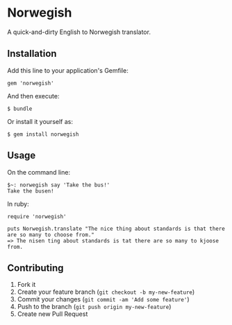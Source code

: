 # Norwegish

A quick-and-dirty English to Norwegish translator.

## Installation

Add this line to your application's Gemfile:

    gem 'norwegish'

And then execute:

    $ bundle

Or install it yourself as:

    $ gem install norwegish

## Usage

On the command line:

    $~: norwegish say 'Take the bus!'
    Take the busen!

In ruby:

    require 'norwegish'

    puts Norwegish.translate "The nice thing about standards is that there are so many to choose from."
    => The nisen ting about standards is tat there are so many to kjoose from.

## Contributing

1. Fork it
2. Create your feature branch (`git checkout -b my-new-feature`)
3. Commit your changes (`git commit -am 'Add some feature'`)
4. Push to the branch (`git push origin my-new-feature`)
5. Create new Pull Request
